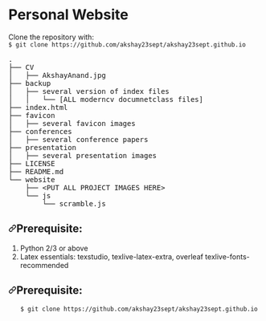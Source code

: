 # Personal Website

<p>Clone the repository with:<br>
<code>$ git clone https://github.com/akshay23sept/akshay23sept.github.io</code></p>

<div class="highlight highlight-source-shell"><pre><span class="pl-c1">.</span>
├── CV
│&nbsp;&nbsp; ├── AkshayAnand.jpg
├── backup
│&nbsp;&nbsp; ├── several version of index files
│&nbsp;&nbsp; │&nbsp;&nbsp; └── [ALL moderncv documnetclass files]
├── index.html
├── favicon
│&nbsp;&nbsp; ├── several favicon images
├── conferences
│&nbsp;&nbsp; ├── several conference papers
├── presentation
│&nbsp;&nbsp; ├── several presentation images
├── LICENSE
├── README.md
└── website
    ├── <span class="pl-k">&lt;</span>PUT ALL PROJECT IMAGES HERE<span class="pl-k">&gt;</span>
    └── js
        └── scramble.js</pre></div>

<h2><a id="user-content-requirements" class="anchor" aria-hidden="true" href="https://github.com/akshay23sept/akshay23sept.github.io#Prerequisite"><svg class="octicon octicon-link" viewBox="0 0 16 16" version="1.1" width="16" height="16" aria-hidden="true"><path fill-rule="evenodd" d="M7.775 3.275a.75.75 0 001.06 1.06l1.25-1.25a2 2 0 112.83 2.83l-2.5 2.5a2 2 0 01-2.83 0 .75.75 0 00-1.06 1.06 3.5 3.5 0 004.95 0l2.5-2.5a3.5 3.5 0 00-4.95-4.95l-1.25 1.25zm-4.69 9.64a2 2 0 010-2.83l2.5-2.5a2 2 0 012.83 0 .75.75 0 001.06-1.06 3.5 3.5 0 00-4.95 0l-2.5 2.5a3.5 3.5 0 004.95 4.95l1.25-1.25a.75.75 0 00-1.06-1.06l-1.25 1.25a2 2 0 01-2.83 0z"></path></svg></a>Prerequisite:</h2>
<ol>
<li>Python 2/3 or above</li>
<li>Latex essentials: texstudio, texlive-latex-extra, overleaf texlive-fonts-recommended</li>
</ol>

<h2><a id="user-content-requirements" class="anchor" aria-hidden="true" href="https://github.com/akshay23sept/akshay23sept.github.io#Downlaod"><svg class="octicon octicon-link" viewBox="0 0 16 16" version="1.1" width="16" height="16" aria-hidden="true"><path fill-rule="evenodd" d="M7.775 3.275a.75.75 0 001.06 1.06l1.25-1.25a2 2 0 112.83 2.83l-2.5 2.5a2 2 0 01-2.83 0 .75.75 0 00-1.06 1.06 3.5 3.5 0 004.95 0l2.5-2.5a3.5 3.5 0 00-4.95-4.95l-1.25 1.25zm-4.69 9.64a2 2 0 010-2.83l2.5-2.5a2 2 0 012.83 0 .75.75 0 001.06-1.06 3.5 3.5 0 00-4.95 0l-2.5 2.5a3.5 3.5 0 004.95 4.95l1.25-1.25a.75.75 0 00-1.06-1.06l-1.25 1.25a2 2 0 01-2.83 0z"></path></svg></a>Prerequisite:</h2>
<ol>
<p><code>$ git clone https://github.com/akshay23sept/akshay23sept.github.io</code></p>
</ol>
